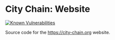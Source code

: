 # City Chain: Website

[![Known Vulnerabilities](https://snyk.io/test/github/CityChainFoundation/website/badge.svg?targetFile=package.json)](https://snyk.io/test/github/CityChainFoundation/website?targetFile=package.json)

Source code for the https://city-chain.org website.
